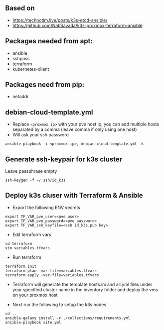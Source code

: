 ## Based on
 - https://technotim.live/posts/k3s-etcd-ansible/
 - https://github.com/NatiSayada/k3s-proxmox-terraform-ansible

## Packages needed from apt:
 - ansible
 - sshpass
 - terraform
 - kubernetes-client

## Packages need from pip:
 - netaddr

## debian-cloud-template.yml
 - Replace ```<proxmox ip>``` with your pve host ip, you can add multiple hosts separated by a comma (leave comma if only using one host)
 - Will ask your ssh password
   
```ansible-playbook -i <proxmox ip>, debian-cloud-template.yml -k```

## Generate ssh-keypair for k3s cluster
Leave passphrase empty
```
ssh-keygen -f ~/.ssh/id_k3s
```

## Deploy k3s cluser with Terraform & Ansible
- Export the following ENV secrets
```
export TF_VAR_pve_user=<pve user>
export TF_VAR_pve_password=<pve password>
export TF_VAR_ssh_keyfile=<ssh id_k3s.pub key>
```

- Edit terraform vars
```
cd terraform 
vim variables.tfvars
```

- Run terraform
```
terraform init
terraform plan -var-file=variables.tfvars
terraform apply -var-file=variables.tfvars
```
- Terraform will generate the template hosts.ini and all.yml files under your specified cluster name in the inventory folder and deploy the vms on your proxmox host

- Next run the following to setup the k3s nodes
```
cd ..
ansible-galaxy install -r ./collections/requirements.yml
ansible-playbook site.yml
```

